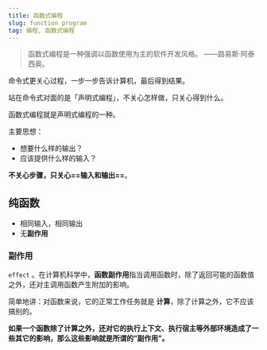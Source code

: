 ```yaml
---
title: 函数式编程
slug: function program
tag: 编程, 函数式编程
---
```


> 函数式编程是一种强调以函数使用为主的软件开发风格。 ——路易斯·阿泰西奥。

命令式更关心过程，一步一步告诉计算机，最后得到结果。

站在命令式对面的是「声明式编程」，不关心怎样做，只关心得到什么。

函数式编程就是声明式编程的一种。

主要思想：

- 想要什么样的输出？
- 应该提供什么样的输入？

**不关心步骤，只关心==输入和输出==**。

## 纯函数

- 相同输入，相同输出
- 无**副作用**

### 副作用

`effect` 。在计算机科学中，**函数副作用**指当调用函数时，除了返回可能的函数值之外，还对主调用函数产生附加的影响。

简单地讲：对函数来说，它的正常工作任务就是 **计算**，除了计算之外，它不应该搞别的。

**如果一个函数除了计算之外，还对它的执行上下文、执行宿主等外部环境造成了一些其它的影响，那么这些影响就是所谓的”副作用”。**

